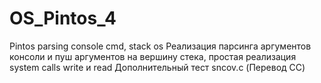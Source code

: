 # OS_Pintos_4
Pintos parsing console cmd, stack os
Реализация парсинга аргументов консоли и пуш аргументов на вершину стека, простая реализация system calls write и read
Дополнительный тест sncov.c (Перевод СС)
